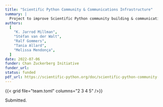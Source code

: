 ```yaml
---
title: "Scientific Python Community & Communications Infrastructure"
summary: |
  Project to improve Scientific Python community building & communication infrastructure.
authors:
  [
    "K. Jarrod Millman",
    "Stéfan van der Walt",
    "Ralf Gommers",
    "Tania Allard",
    "Melissa Mendonça",
  ]
date: 2022-07-06
funder: Chan Zuckerberg Initiative
funder_url:
status: funded
pdf_url: https://scientific-python.org/doc/scientific-python-community-and-communications-infrastructure-2022.pdf
---
```


{{< grid file="team.toml" columns="2 3 4 5" />}}

Submitted.
